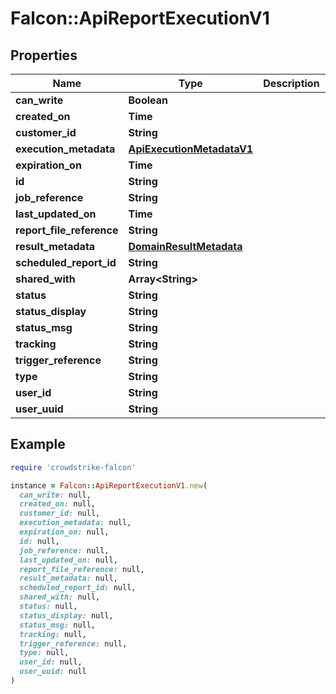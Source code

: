 # Falcon::ApiReportExecutionV1

## Properties

| Name | Type | Description | Notes |
| ---- | ---- | ----------- | ----- |
| **can_write** | **Boolean** |  | [optional] |
| **created_on** | **Time** |  |  |
| **customer_id** | **String** |  |  |
| **execution_metadata** | [**ApiExecutionMetadataV1**](ApiExecutionMetadataV1.md) |  | [optional] |
| **expiration_on** | **Time** |  |  |
| **id** | **String** |  |  |
| **job_reference** | **String** |  | [optional] |
| **last_updated_on** | **Time** |  |  |
| **report_file_reference** | **String** |  | [optional] |
| **result_metadata** | [**DomainResultMetadata**](DomainResultMetadata.md) |  | [optional] |
| **scheduled_report_id** | **String** |  |  |
| **shared_with** | **Array&lt;String&gt;** |  |  |
| **status** | **String** |  |  |
| **status_display** | **String** |  |  |
| **status_msg** | **String** |  |  |
| **tracking** | **String** |  | [optional] |
| **trigger_reference** | **String** |  | [optional] |
| **type** | **String** |  |  |
| **user_id** | **String** |  |  |
| **user_uuid** | **String** |  |  |

## Example

```ruby
require 'crowdstrike-falcon'

instance = Falcon::ApiReportExecutionV1.new(
  can_write: null,
  created_on: null,
  customer_id: null,
  execution_metadata: null,
  expiration_on: null,
  id: null,
  job_reference: null,
  last_updated_on: null,
  report_file_reference: null,
  result_metadata: null,
  scheduled_report_id: null,
  shared_with: null,
  status: null,
  status_display: null,
  status_msg: null,
  tracking: null,
  trigger_reference: null,
  type: null,
  user_id: null,
  user_uuid: null
)
```

